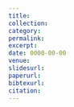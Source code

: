 ```yaml
---
title:
collection: 
category: 
permalink: 
excerpt:
date: 0000-00-00
venue:
slidesurl: 
paperurl: 
bibtexurl: 
citation: 
---
```

